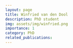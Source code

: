 ```yaml
---
layout: page
title: Winfried van den Dool
description: PhD student
img: assets/img/winfried.png
importance: 1
category: PhD
related_publications: 
---
```

